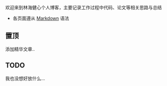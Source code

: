 欢迎来到林海健心个人博客，主要记录工作过程中代码、论文等相关思路与总结

- 各页面遵从 [Markdown](https://guides.github.com/features/mastering-markdown/) 语法

## 置顶

添加精华文章..

## TODO

我也没想好放什么... 

